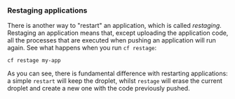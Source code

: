 ### Restaging applications

There is another way to "restart" an application, which is called *restaging*. Restaging an application means that, except uploading the application code, all the processes that are executed when pushing an application will run again. See what happens when you run `cf restage`:

```
cf restage my-app
```

As you can see, there is fundamental difference with restarting applications: a simple `restart` will keep the droplet, whilst `restage` will erase the current droplet and create a new one with the code previously pushed.
